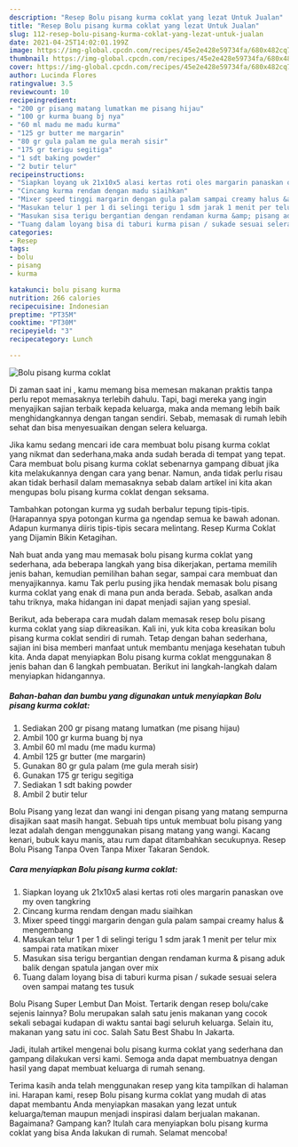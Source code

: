 ```yaml
---
description: "Resep Bolu pisang kurma coklat yang lezat Untuk Jualan"
title: "Resep Bolu pisang kurma coklat yang lezat Untuk Jualan"
slug: 112-resep-bolu-pisang-kurma-coklat-yang-lezat-untuk-jualan
date: 2021-04-25T14:02:01.199Z
image: https://img-global.cpcdn.com/recipes/45e2e428e59734fa/680x482cq70/bolu-pisang-kurma-coklat-foto-resep-utama.jpg
thumbnail: https://img-global.cpcdn.com/recipes/45e2e428e59734fa/680x482cq70/bolu-pisang-kurma-coklat-foto-resep-utama.jpg
cover: https://img-global.cpcdn.com/recipes/45e2e428e59734fa/680x482cq70/bolu-pisang-kurma-coklat-foto-resep-utama.jpg
author: Lucinda Flores
ratingvalue: 3.5
reviewcount: 10
recipeingredient:
- "200 gr pisang matang lumatkan me pisang hijau"
- "100 gr kurma buang bj nya"
- "60 ml madu me madu kurma"
- "125 gr butter me margarin"
- "80 gr gula palam me gula merah sisir"
- "175 gr terigu segitiga"
- "1 sdt baking powder"
- "2 butir telur"
recipeinstructions:
- "Siapkan loyang uk 21x10x5 alasi kertas roti oles margarin panaskan ove my oven tangkring"
- "Cincang kurma rendam dengan madu siaihkan"
- "Mixer speed tinggi margarin dengan gula palam sampai creamy halus &amp; mengembang"
- "Masukan telur 1 per 1 di selingi terigu 1 sdm jarak 1 menit per telur mix sampai rata matikan mixer"
- "Masukan sisa terigu bergantian dengan rendaman kurma &amp; pisang aduk balik dengan spatula jangan over mix"
- "Tuang dalam loyang bisa di taburi kurma pisan / sukade sesuai selera oven sampai matang tes tusuk"
categories:
- Resep
tags:
- bolu
- pisang
- kurma

katakunci: bolu pisang kurma 
nutrition: 266 calories
recipecuisine: Indonesian
preptime: "PT35M"
cooktime: "PT30M"
recipeyield: "3"
recipecategory: Lunch

---
```



![Bolu pisang kurma coklat](https://img-global.cpcdn.com/recipes/45e2e428e59734fa/680x482cq70/bolu-pisang-kurma-coklat-foto-resep-utama.jpg)

Di zaman  saat ini , kamu memang bisa memesan makanan praktis tanpa perlu repot memasaknya terlebih dahulu. Tapi, bagi mereka yang ingin menyajikan sajian terbaik kepada keluarga, maka anda memang lebih baik menghidangkannya dengan tangan sendiri. Sebab, memasak di rumah lebih sehat dan bisa menyesuaikan dengan selera keluarga.

Jika kamu sedang mencari ide cara membuat bolu pisang kurma coklat yang nikmat dan sederhana,maka anda sudah berada di tempat yang tepat. Cara membuat bolu pisang kurma coklat  sebenarnya gampang dibuat jika kita melakukannya dengan cara yang benar. Namun, anda tidak perlu risau akan tidak berhasil dalam memasaknya 
sebab dalam artikel ini kita akan mengupas bolu pisang kurma coklat dengan seksama.  

Tambahkan potongan kurma yg sudah berbalur tepung tipis-tipis. (Harapannya spya potongan kurma ga ngendap semua ke bawah adonan. Adapun kurmanya diiris tipis-tipis secara melintang. Resep Kurma Coklat yang Dijamin Bikin Ketagihan.

Nah buat anda yang mau memasak bolu pisang kurma coklat yang sederhana, ada beberapa langkah yang bisa dikerjakan, pertama memilih jenis bahan, kemudian pemilihan bahan segar, sampai cara membuat dan menyajikannya. kamu Tak perlu pusing jika hendak memasak bolu pisang kurma coklat yang enak di mana pun anda berada. Sebab, asalkan anda  tahu triknya, maka hidangan ini dapat menjadi sajian yang spesial.

Berikut, ada beberapa cara mudah dalam memasak resep bolu pisang kurma coklat yang siap dikreasikan. Kali ini, yuk kita coba kreasikan bolu pisang kurma coklat sendiri di rumah. Tetap dengan bahan sederhana, sajian ini bisa memberi manfaat untuk membantu menjaga kesehatan tubuh kita. Anda dapat menyiapkan Bolu pisang kurma coklat menggunakan 8 jenis bahan dan 6 langkah pembuatan. Berikut ini langkah-langkah dalam menyiapkan hidangannya.

<!--inarticleads1-->

##### Bahan-bahan dan bumbu yang digunakan untuk menyiapkan Bolu pisang kurma coklat:

1. Sediakan 200 gr pisang matang lumatkan (me pisang hijau)
1. Ambil 100 gr kurma buang bj nya
1. Ambil 60 ml madu (me madu kurma)
1. Ambil 125 gr butter (me margarin)
1. Gunakan 80 gr gula palam (me gula merah sisir)
1. Gunakan 175 gr terigu segitiga
1. Sediakan 1 sdt baking powder
1. Ambil 2 butir telur


Bolu Pisang yang lezat dan wangi ini dengan pisang yang matang sempurna disajikan saat masih hangat. Sebuah tips untuk membuat bolu pisang yang lezat adalah dengan menggunakan pisang matang yang wangi. Kacang kenari, bubuk kayu manis, atau rum dapat ditambahkan secukupnya. Resep Bolu Pisang Tanpa Oven Tanpa Mixer Takaran Sendok. 

<!--inarticleads2-->

##### Cara menyiapkan Bolu pisang kurma coklat:

1. Siapkan loyang uk 21x10x5 alasi kertas roti oles margarin panaskan ove my oven tangkring
1. Cincang kurma rendam dengan madu siaihkan
1. Mixer speed tinggi margarin dengan gula palam sampai creamy halus &amp; mengembang
1. Masukan telur 1 per 1 di selingi terigu 1 sdm jarak 1 menit per telur mix sampai rata matikan mixer
1. Masukan sisa terigu bergantian dengan rendaman kurma &amp; pisang aduk balik dengan spatula jangan over mix
1. Tuang dalam loyang bisa di taburi kurma pisan / sukade sesuai selera oven sampai matang tes tusuk


Bolu Pisang Super Lembut Dan Moist. Tertarik dengan resep bolu/cake sejenis lainnya? Bolu merupakan salah satu jenis makanan yang cocok sekali sebagai kudapan di waktu santai bagi seluruh keluarga. Selain itu, makanan yang satu ini coc. Salah Satu Best Shabu In Jakarta. 

Jadi, itulah artikel mengenai  bolu pisang kurma coklat  yang sederhana dan gampang dilakukan versi kami. Semoga anda dapat membuatnya dengan hasil yang dapat membuat keluarga di rumah senang. 

Terima kasih anda telah menggunakan resep yang kita tampilkan di halaman ini. Harapan kami, resep  Bolu pisang kurma coklat yang mudah di atas dapat membantu Anda menyiapkan masakan yang lezat untuk keluarga/teman maupun menjadi inspirasi dalam berjualan makanan. Bagaimana? Gampang kan? Itulah cara menyiapkan bolu pisang kurma coklat yang bisa Anda lakukan di rumah. Selamat mencoba!

